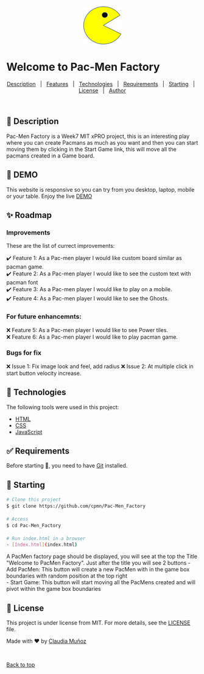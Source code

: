 <div align="center" id="top"> <img src="./images/PacMan1.png"  width="100" height="100">   </div>

# Welcome to Pac-Men Factory

<p align="center">
  <a href="#dart-about">Description</a> &#xa0; | &#xa0; 
  <a href="#sparkles-features">Features</a> &#xa0; | &#xa0;
  <a href="#rocket-technologies">Technologies</a> &#xa0; | &#xa0;
  <a href="#white_check_mark-requirements">Requirements</a> &#xa0; | &#xa0;
  <a href="#checkered_flag-starting">Starting</a> &#xa0; | &#xa0;
  <a href="#memo-license">License</a> &#xa0; | &#xa0;
  <a href="https://github.com/cpmn" target="_blank">Author</a>
</p>

<br>


## :dart: Description ##

Pac-Men Factory is a Week7 MIT xPRO project, this is an interesting play where you can create Pacmans as much as you want and then you can start moving them by clicking in the Start Game link, this will move all the pacmans created in a Game board.

## :dart: DEMO ##

This website is responsive so you can try from you desktop, laptop, mobile or your table.
Enjoy the live [DEMO](https://cpmn.github.io/Pac-Men_Factory/)

## :sparkles: Roadmap ##

### Improvements ###

These are the list of currect improvements:

:heavy_check_mark: Feature 1: As a Pac-men player I would like custom board similar as pacman game.\
:heavy_check_mark: Feature 2: As a Pac-men player I would like to see the custom text with pacman font\
:heavy_check_mark: Feature 3: As a Pac-men player I would like to play on a mobile.\
:heavy_check_mark: Feature 4: As a Pac-men player I would like to see the Ghosts.

### For future enhancemnts: ###

:x: Feature 5: As a Pac-men player I would like to see Power tiles.\
:x: Feature 6: As a Pac-men player I would like to play pacman game.

### Bugs for fix ###
:x: Issue 1: Fix image look and feel, add radius
:x: Issue 2: At multiple click in start button velocity increase.


## :rocket: Technologies ##

The following tools were used in this project:

- [HTML](https://www.w3schools.com/html/)
- [CSS](https://www.w3schools.com/css/)
- [JavaScript](https://www.w3schools.com/js/)

## :white_check_mark: Requirements ##

Before starting :checkered_flag:, you need to have [Git](https://git-scm.com) installed.

## :checkered_flag: Starting ##

```bash
# Clone this project
$ git clone https://github.com/cpmn/Pac-Men_Factory

# Access
$ cd Pac-Men_Factory

# Run index.html in a browser
- [Index.html](index.html)
```
 A PacMen factory page should be displayed, you will see at the top the Title "Welcome to PacMen Factory". Just after the title you will see 2 buttons
    - Add PacMen: This button will create a new PacMen with in the game box boundaries with random position at the top right    
    - Start Game: This button will start moving all the PacMens created and will pivot within the game box boundaries 


## :memo: License ##

This project is under license from MIT. For more details, see the [LICENSE](LICENSE) file.


Made with :heart: by <a href="https://github.com/cpmn" target="_blank">Claudia Muñoz</a>

&#xa0;

<a href="#top">Back to top</a>